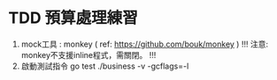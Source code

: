 # TDD 預算處理練習

1. mock工具 : monkey ( ref: https://github.com/bouk/monkey )
  !!! 注意: monkey不支援inline程式，需關閉。  !!!
2. 啟動測試指令 go test ./business -v -gcflags=-l